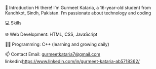 👋 Introduction
Hi there! I’m Gurmeet Kataria, a 16-year-old student from Kandhkot, Sindh, Pakistan. I’m passionate about technology and coding

💻 Skills

🌐 Web Development: HTML, CSS, JavaScript

👨‍💻 Programming: C++ (learning and growing daily)

📫 Contact
Email: gurmeetkataria7@gmail.com
linkedin:https://www.linkedin.com/in/gurmeet-kataria-ab5718362/
 

